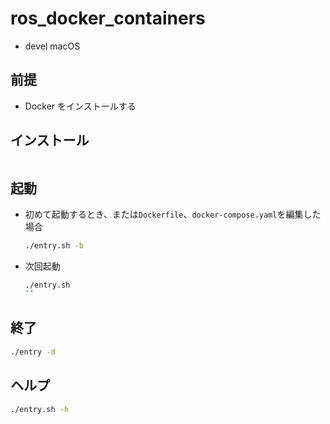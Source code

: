 # ros_docker_containers
- devel macOS
## 前提
- Docker をインストールする
## インストール
```bash
```
## 起動
- 初めて起動するとき、または`Dockerfile`、`docker-compose.yaml`を編集した場合
    ```bash
    ./entry.sh -b
    ```
- 次回起動
    ```bash
    ./entry.sh
    ``
## 終了
```bash
./entry -d
```
## ヘルプ
```bash
./entry.sh -h
```
